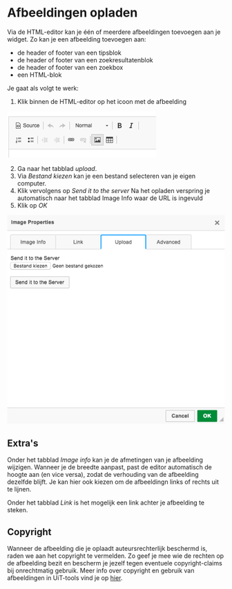 ---
---

# Afbeeldingen opladen

Via de HTML-editor kan je één of meerdere afbeeldingen toevoegen aan je widget. Zo kan je een afbeelding toevoegen aan:
* de header of footer van een tipsblok
* de header of footer van een zoekresultatenblok
* de header of footer van een zoekbox
* een HTML-blok

Je gaat als volgt te werk:
1. Klik binnen de HTML-editor op het icoon met de afbeelding

![widgets-imageupload1](/img/widgets-imageupload1.png "widgets-imageupload1")

2. Ga naar het tabblad *upload*.
3. Via *Bestand kiezen* kan je een bestand selecteren van je eigen computer.
4. Klik vervolgens op *Send it to the server*
Na het opladen verspring je automatisch naar het tabblad Image Info waar de URL is ingevuld
5. Klik op *OK*

![widgets-imageupload2](/img/widgets-imageupload2.png "widgets-imageupload2")


## Extra's

Onder het tabblad *Image info* kan je de afmetingen van je afbeelding wijzigen. Wanneer je de breedte aanpast, past de editor automatisch de hoogte aan (en vice versa), zodat de verhouding van de afbeelding dezelfde blijft.
Je kan hier ook kiezen om de afbeeldingn links of rechts uit te lijnen.

Onder het tabblad *Link* is het mogelijk een link achter je afbeelding te steken. 

## Copyright

Wanneer de afbeelding die je oplaadt auteursrechterlijk beschermd is, raden we aan het copyright te vermelden. Zo geef je mee wie de rechten op de afbeelding bezit en bescherm je jezelf tegen eventuele copyright-claims bij onrechtmatig gebruik.
Meer info over copyright en gebruik van afbeeldingen in UiT-tools vind je op [hier](https://www.uitdatabank.be/copyright).







